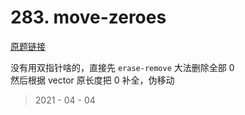 # 283. move-zeroes

[原题链接](https://leetcode-cn.com/problems/move-zeroes/)

没有用双指针啥的，直接先 `erase-remove` 大法删除全部 0  
然后根据 vector 原长度把 0 补全，伪移动

> 2021 - 04 - 04
